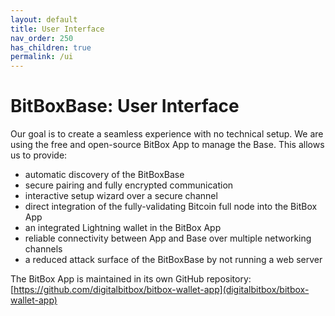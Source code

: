 ```yaml
---
layout: default
title: User Interface
nav_order: 250
has_children: true
permalink: /ui
---
```

# BitBoxBase: User Interface

Our goal is to create a seamless experience with no technical setup. We are using the free and open-source BitBox App to manage the Base. This allows us to provide:

* automatic discovery of the BitBoxBase
* secure pairing and fully encrypted communication
* interactive setup wizard over a secure channel
* direct integration of the fully-validating Bitcoin full node into the BitBox App
* an integrated Lightning wallet in the BitBox App
* reliable connectivity between App and Base over multiple networking channels
* a reduced attack surface of the BitBoxBase by not running a web server

The BitBox App is maintained in its own GitHub repository: [https://github.com/digitalbitbox/bitbox-wallet-app](digitalbitbox/bitbox-wallet-app)
